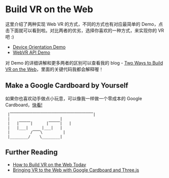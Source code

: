 # Build VR on the Web

这里介绍了两种实现 Web VR 的方式，不同的方式也有对应最简单的 Demo，点击下面就可以看到啦。对比两者的优劣，选择你喜欢的一种方式，来实现你的 VR 吧 :)

* [Device Orientation Demo](https://jasonliao.me/build-vr-on-the-web/deviceorientation/)
* [WebVR API Demo](https://jasonliao.me/build-vr-on-the-web/webvr/)

对 Demo 的详细讲解和更多两者的区别可以查看我的 blog - [Two Ways to Build VR on the Web]()，里面的关键代码我都会解释喔！

## Make a Google Cardboard by Yourself

如果你也喜欢动手做点小玩意，可以像我一样做一个零成本的 Google Cardboard，[快看!](https://github.com/jasonliao/build-vr-on-the-web/blob/master/how-to-make-a-google-cardboard.md)

```
 |⎺⎺⎺⎺⎺⎺⎺⎺⎺⎺⎺⎺⎺⎺⎺⎺⎺⎺⎺⎺⎺⎺|
 |                      |
 |   |⎺⎺⎺|      |⎺⎺⎺|   |  
 |   |___|      |___|   |
 |         /⎺⎺\         |
 |________/    \________|
```

## Further Reading

* [How to Build VR on the Web Today](https://www.sitepoint.com/how-to-build-vr-on-the-web-today/)
* [Bringing VR to the Web with Google Cardboard and Three.js](https://www.sitepoint.com/bringing-vr-to-web-google-cardboard-three-js/)






